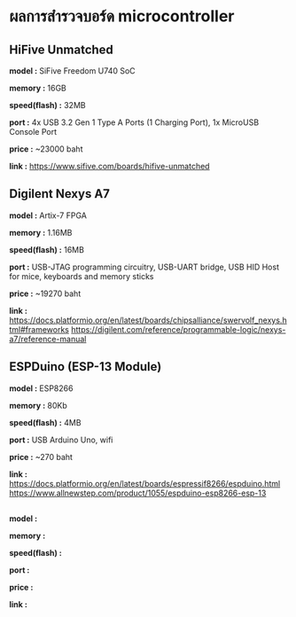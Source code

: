 # ผลการสำรวจบอร์ด microcontroller

## HiFive Unmatched

**model :** SiFive Freedom U740 SoC

**memory :** 16GB

**speed(flash) :** 32MB

**port :** 4x USB 3.2 Gen 1 Type A Ports (1 Charging Port), 1x MicroUSB Console Port
           
**price :** ~23000 baht

**link :** https://www.sifive.com/boards/hifive-unmatched

## Digilent Nexys A7

**model :** Artix-7 FPGA

**memory :** 1.16MB

**speed(flash) :** 16MB

**port :** USB-JTAG programming circuitry, USB-UART bridge, USB HID Host for mice, keyboards and memory sticks
           
**price :** ~19270 baht

**link :** https://docs.platformio.org/en/latest/boards/chipsalliance/swervolf_nexys.html#frameworks
           https://digilent.com/reference/programmable-logic/nexys-a7/reference-manual

## ESPDuino (ESP-13 Module)

**model :** ESP8266

**memory :** 80Kb

**speed(flash) :** 4MB

**port :** USB Arduino Uno, wifi
           
**price :** ~270 baht 

**link :** https://docs.platformio.org/en/latest/boards/espressif8266/espduino.html
           https://www.allnewstep.com/product/1055/espduino-esp8266-esp-13

## 

**model :** 

**memory :** 

**speed(flash) :** 

**port :** 
           
**price :** 

**link :** 
